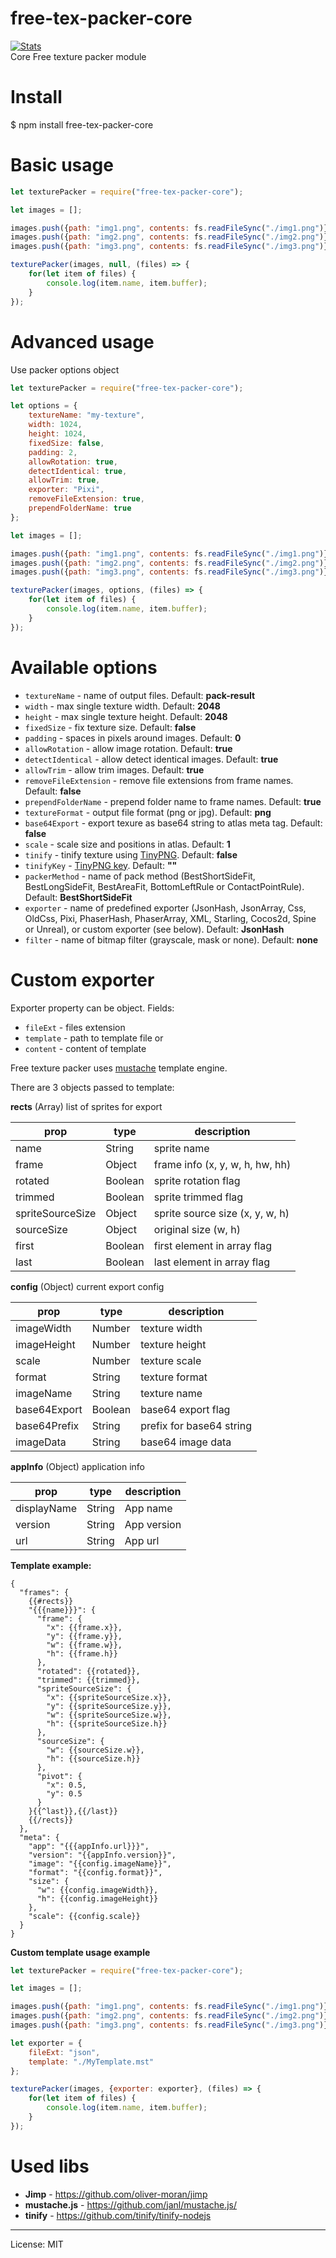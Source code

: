 # free-tex-packer-core
[![Stats](https://nodei.co/npm/free-tex-packer-core.png?downloads=true&stars=true)](https://www.npmjs.com/package/free-tex-packer-core) \
Core Free texture packer module

# Install
   
$ npm install free-tex-packer-core
   
# Basic usage
```js
let texturePacker = require("free-tex-packer-core");

let images = [];

images.push({path: "img1.png", contents: fs.readFileSync("./img1.png")});
images.push({path: "img2.png", contents: fs.readFileSync("./img2.png")});
images.push({path: "img3.png", contents: fs.readFileSync("./img3.png")});

texturePacker(images, null, (files) => {
    for(let item of files) {
        console.log(item.name, item.buffer);
    }
});

```

# Advanced usage

Use packer options object

```js
let texturePacker = require("free-tex-packer-core");

let options = {
    textureName: "my-texture",
    width: 1024,
    height: 1024,
    fixedSize: false,
    padding: 2,
    allowRotation: true,
    detectIdentical: true,
    allowTrim: true,
    exporter: "Pixi",
    removeFileExtension: true,
    prependFolderName: true
};

let images = [];

images.push({path: "img1.png", contents: fs.readFileSync("./img1.png")});
images.push({path: "img2.png", contents: fs.readFileSync("./img2.png")});
images.push({path: "img3.png", contents: fs.readFileSync("./img3.png")});

texturePacker(images, options, (files) => {
    for(let item of files) {
        console.log(item.name, item.buffer);
    }
});
```

# Available options

* `textureName` - name of output files. Default: **pack-result**
* `width` - max single texture width. Default: **2048**
* `height` - max single texture height. Default: **2048**
* `fixedSize` - fix texture size. Default: **false**
* `padding` - spaces in pixels around images. Default: **0**
* `allowRotation` - allow image rotation. Default: **true**
* `detectIdentical` - allow detect identical images. Default: **true**
* `allowTrim` - allow trim images. Default: **true**
* `removeFileExtension` - remove file extensions from frame names. Default: **false**
* `prependFolderName` - prepend folder name to frame names. Default: **true**
* `textureFormat` - output file format (png or jpg). Default: **png**
* `base64Export` - export texure as base64 string to atlas meta tag. Default: **false**
* `scale` - scale size and positions in atlas. Default: **1**
* `tinify` - tinify texture using [TinyPNG](https://tinypng.com/). Default: **false**
* `tinifyKey` - [TinyPNG key](https://tinypng.com/developers). Default: **""**
* `packerMethod` - name of pack method (BestShortSideFit, BestLongSideFit, BestAreaFit, BottomLeftRule or ContactPointRule). Default: **BestShortSideFit**
* `exporter` - name of predefined exporter (JsonHash, JsonArray, Css, OldCss, Pixi, PhaserHash, PhaserArray, XML, Starling, Cocos2d, Spine or Unreal), or custom exporter (see below). Default: **JsonHash**
* `filter` - name of bitmap filter (grayscale, mask or none). Default: **none**

# Custom exporter

Exporter property can be object. Fields:

* `fileExt` - files extension
* `template` - path to template file or
* `content` - content of template

Free texture packer uses [mustache](http://mustache.github.io/) template engine.

There are 3 objects passed to template:

**rects** (Array) list of sprites for export

| prop             | type    | description                     |
| ---              | ---     | ---                             |
| name             | String  | sprite name                     |
| frame            | Object  | frame info (x, y, w, h, hw, hh) |
| rotated          | Boolean | sprite rotation flag            |
| trimmed          | Boolean | sprite trimmed flag             |
| spriteSourceSize | Object  | sprite source size (x, y, w, h) |
| sourceSize       | Object  | original size (w, h)            |
| first            | Boolean | first element in array flag     |
| last             | Boolean | last element in array flag      |

**config** (Object) current export config

| prop           | type    | description              |
| ---            | ---     | ---                      |
| imageWidth     | Number  | texture width            |
| imageHeight    | Number  | texture height           |
| scale          | Number  | texture scale            |
| format         | String  | texture format           |
| imageName      | String  | texture name             |
| base64Export   | Boolean | base64 export flag       |
| base64Prefix   | String  | prefix for base64 string |
| imageData      | String  | base64 image data        |

**appInfo** (Object) application info

| prop           | type    | description          |
| ---            | ---     | ---                  |
| displayName    | String  | App name             |
| version        | String  | App version          |
| url            | String  | App url              |

**Template example:**
```
{
  "frames": {
    {{#rects}}
    "{{{name}}}": {
      "frame": {
        "x": {{frame.x}},
        "y": {{frame.y}},
        "w": {{frame.w}},
        "h": {{frame.h}}
      },
      "rotated": {{rotated}},
      "trimmed": {{trimmed}},
      "spriteSourceSize": {
        "x": {{spriteSourceSize.x}},
        "y": {{spriteSourceSize.y}},
        "w": {{spriteSourceSize.w}},
        "h": {{spriteSourceSize.h}}
      },
      "sourceSize": {
        "w": {{sourceSize.w}},
        "h": {{sourceSize.h}}
      },
      "pivot": {
        "x": 0.5,
        "y": 0.5
      }
    }{{^last}},{{/last}}
    {{/rects}}
  },
  "meta": {
    "app": "{{{appInfo.url}}}",
    "version": "{{appInfo.version}}",
    "image": "{{config.imageName}}",
    "format": "{{config.format}}",
    "size": {
      "w": {{config.imageWidth}},
      "h": {{config.imageHeight}}
    },
    "scale": {{config.scale}}
  }
}
```

**Custom template usage example**

```js
let texturePacker = require("free-tex-packer-core");

let images = [];

images.push({path: "img1.png", contents: fs.readFileSync("./img1.png")});
images.push({path: "img2.png", contents: fs.readFileSync("./img2.png")});
images.push({path: "img3.png", contents: fs.readFileSync("./img3.png")});

let exporter = {
    fileExt: "json",
    template: "./MyTemplate.mst"
};

texturePacker(images, {exporter: exporter}, (files) => {
    for(let item of files) {
        console.log(item.name, item.buffer);
    }
});
```

# Used libs

* **Jimp** - https://github.com/oliver-moran/jimp
* **mustache.js** - https://github.com/janl/mustache.js/
* **tinify** - https://github.com/tinify/tinify-nodejs

---
License: MIT
